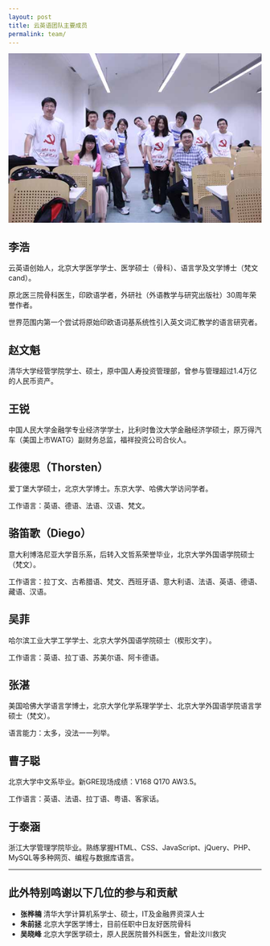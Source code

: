 ```yaml
---
layout: post
title: 云英语团队主要成员
permalink: team/
---
```


![Team](/images/team/team.jpg)

## 李浩

云英语创始人，北京大学医学学士、医学硕士（骨科）、语言学及文学博士（梵文cand）。

原北医三院骨科医生，印欧语学者，外研社（外语教学与研究出版社）30周年荣誉作者。

世界范围内第一个尝试将原始印欧语词基系统性引入英文词汇教学的语言研究者。

## 赵文魁

清华大学经管学院学士、硕士，原中国人寿投资管理部，曾参与管理超过1.4万亿的人民币资产。

## 王锐
中国人民大学金融学专业经济学学士，比利时鲁汶大学金融经济学硕士，原万得汽车（美国上市WATG）副财务总监，福祥投资公司合伙人。

## 裴德思（Thorsten）

爱丁堡大学硕士，北京大学博士。东京大学、哈佛大学访问学者。

工作语言：英语、德语、法语、汉语、梵文。

## 骆笛歌（Diego）

意大利博洛尼亚大学音乐系，后转入文哲系荣誉毕业，北京大学外国语学院硕士（梵文）。

工作语言：拉丁文、古希腊语、梵文、西班牙语、意大利语、法语、英语、德语、藏语、汉语。

## 吴菲

哈尔滨工业大学工学学士、北京大学外国语学院硕士（楔形文字）。

工作语言：英语、拉丁语、苏美尔语、阿卡德语。

## 张湛

美国哈佛大学语言学博士，北京大学化学系理学学士、北京大学外国语学院语言学硕士（梵文）。

语言能力：太多，没法一一列举。

## 曹子聪

北京大学中文系毕业。新GRE现场成绩：V168 Q170 AW3.5。

工作语言：英语、法语、拉丁语、粤语、客家话。

## 于泰涵

浙江大学管理学院毕业。熟练掌握HTML、CSS、JavaScript、jQuery、PHP、MySQL等多种网页、编程与数据库语言。

---

## 此外特别鸣谢以下几位的参与和贡献

- **张桦楠** 清华大学计算机系学士、硕士，IT及金融界资深人士
- **朱前拯** 北京大学医学博士，目前任职中日友好医院骨科
- **吴晓峰** 北京大学医学硕士，原人民医院普外科医生，曾赴汶川救灾